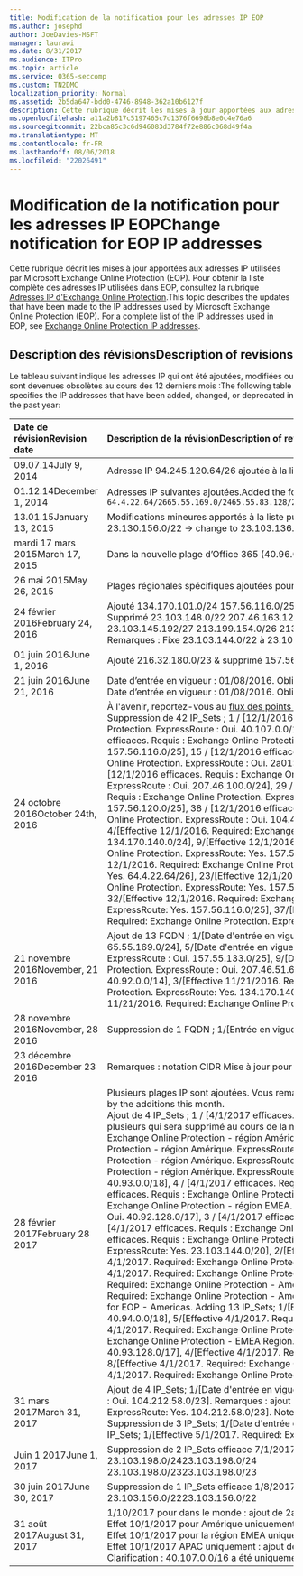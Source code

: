 ```yaml
---
title: Modification de la notification pour les adresses IP EOP
ms.author: josephd
author: JoeDavies-MSFT
manager: laurawi
ms.date: 8/31/2017
ms.audience: ITPro
ms.topic: article
ms.service: O365-seccomp
ms.custom: TN2DMC
localization_priority: Normal
ms.assetid: 2b5da647-bdd0-4746-8948-362a10b6127f
description: Cette rubrique décrit les mises à jour apportées aux adresses IP utilisées par Microsoft Exchange Online Protection (EOP). Pour obtenir la liste complète des adresses IP utilisées dans EOP, consultez la rubrique Adresses IP d'Exchange Online Protection.
ms.openlocfilehash: a11a2b817c5197465c7d1376f6698b8e0c4e76a6
ms.sourcegitcommit: 22bca85c3c6d946083d3784f72e886c068d49f4a
ms.translationtype: MT
ms.contentlocale: fr-FR
ms.lasthandoff: 08/06/2018
ms.locfileid: "22026491"
---
```

# <a name="change-notification-for-eop-ip-addresses"></a><span data-ttu-id="be2cf-104">Modification de la notification pour les adresses IP EOP</span><span class="sxs-lookup"><span data-stu-id="be2cf-104">Change notification for EOP IP addresses</span></span>

<span data-ttu-id="be2cf-p102">Cette rubrique décrit les mises à jour apportées aux adresses IP utilisées par Microsoft Exchange Online Protection (EOP). Pour obtenir la liste complète des adresses IP utilisées dans EOP, consultez la rubrique [Adresses IP d'Exchange Online Protection](exchange-online-protection-ip-addresses.md).</span><span class="sxs-lookup"><span data-stu-id="be2cf-p102">This topic describes the updates that have been made to the IP addresses used by Microsoft Exchange Online Protection (EOP). For a complete list of the IP addresses used in EOP, see [Exchange Online Protection IP addresses](exchange-online-protection-ip-addresses.md).</span></span>
  
## <a name="description-of-revisions"></a><span data-ttu-id="be2cf-107">Description des révisions</span><span class="sxs-lookup"><span data-stu-id="be2cf-107">Description of revisions</span></span>

<span data-ttu-id="be2cf-108">Le tableau suivant indique les adresses IP qui ont été ajoutées, modifiées ou sont devenues obsolètes au cours des 12 derniers mois :</span><span class="sxs-lookup"><span data-stu-id="be2cf-108">The following table specifies the IP addresses that have been added, changed, or deprecated in the past year:</span></span>
  
|<span data-ttu-id="be2cf-109">**Date de révision**</span><span class="sxs-lookup"><span data-stu-id="be2cf-109">**Revision date**</span></span>|<span data-ttu-id="be2cf-110">**Description de la révision**</span><span class="sxs-lookup"><span data-stu-id="be2cf-110">**Description of revision**</span></span>|
|:-----|:-----|
|<span data-ttu-id="be2cf-111">09.07.14</span><span class="sxs-lookup"><span data-stu-id="be2cf-111">July 9, 2014</span></span>  <br/> | <span data-ttu-id="be2cf-112">Adresse IP 94.245.120.64/26 ajoutée à la liste des adresses IP.</span><span class="sxs-lookup"><span data-stu-id="be2cf-112">Added 94.245.120.64/26 to the list of IP addresses.</span></span>  <br/> |
|<span data-ttu-id="be2cf-113">01.12.14</span><span class="sxs-lookup"><span data-stu-id="be2cf-113">December 1, 2014</span></span>  <br/> |<span data-ttu-id="be2cf-114">Adresses IP suivantes ajoutées.</span><span class="sxs-lookup"><span data-stu-id="be2cf-114">Added the following IP addresses.</span></span>  <br/> ```64.4.22.64/2665.55.169.0/2465.55.83.128/27134.170.132.0/24134.170.140.0/24134.170.171.0/24157.55.133.160/27157.55.158.0/23157.55.234.0/24157.55.206.0/23157.56.73.0/24157.56.87.192/26157.56.108.0/24157.56.110.0/24157.56.111.0/24157.56.112.0/24157.56.206.0/24157.56.208.0/22207.46.100.0/24207.46.101.128/26``````23.103.132.0/2323.103.134.0/2323.130.156.0/2223.103.144.0/19104.47.0.0/1723.103.198.0/2323.103.200.0/2123.103.191.0/242a01:111:f400:fc00::/54```|
|<span data-ttu-id="be2cf-115">13.01.15</span><span class="sxs-lookup"><span data-stu-id="be2cf-115">January 13, 2015</span></span>  <br/> | <span data-ttu-id="be2cf-116">Modifications mineures apportés à la liste publiée en décembre (23.103.132.0/23 -\> devenue 23.103.132.0/22, 23.103.134.0/23 -\> supprimée (incluse dans d'autres plages), 23.103.144.0/19 -\> devenue 23.103.144.0/22, 23.130.156.0/22 -\> devenue 23.103.136.0/21).</span><span class="sxs-lookup"><span data-stu-id="be2cf-116">Minor adjustments to the list published in December (23.103.132.0/23 -\> change to 23.103.132.0/22, 23.103.134.0/23 -\> remove (included in other ranges), 23.103.144.0/19 -\> change to 23.103.144.0/22, 23.130.156.0/22 -\> change to 23.103.136.0/21).</span></span>  <br/> |
|<span data-ttu-id="be2cf-117">mardi 17 mars 2015</span><span class="sxs-lookup"><span data-stu-id="be2cf-117">March 17, 2015</span></span>  <br/> |<span data-ttu-id="be2cf-p103">Dans la nouvelle plage d’Office 365 (40.96.0.0/12), une plage a été allouée à Exchange Online Protection. Exchange Online Protection attendra au moins 30 jours avant de déployer des capacités sur les points de terminaison suivants. 40.107.0.0/16</span><span class="sxs-lookup"><span data-stu-id="be2cf-p103">Of the new Office 365 range (40.96.0.0/12), Exchange Online Protection has been allocated one range. Exchange Online Protection will wait 30+ days before deploying capacity to the following end points. 40.107.0.0/16</span></span>  <br/> |
|<span data-ttu-id="be2cf-121">26 mai 2015</span><span class="sxs-lookup"><span data-stu-id="be2cf-121">May 26, 2015</span></span>  <br/> |<span data-ttu-id="be2cf-122">Plages régionales spécifiques ajoutées pour plus de clarté.</span><span class="sxs-lookup"><span data-stu-id="be2cf-122">Added regional specific ranges for clarity.</span></span>  <br/> |
|<span data-ttu-id="be2cf-123">24 février 2016</span><span class="sxs-lookup"><span data-stu-id="be2cf-123">February 24, 2016</span></span>  <br/> |<span data-ttu-id="be2cf-p104">Ajouté 134.170.101.0/24 157.56.116.0/25 207.46.108.0/25 157.56.110.0/23 157.56.120.0/25 157.55.234.0/24. Remarques : ajoutées à la liste complète des adresses IP EOP.</span><span class="sxs-lookup"><span data-stu-id="be2cf-p104">Added 134.170.101.0/24 157.56.116.0/25 207.46.108.0/25 157.56.110.0/23 157.56.120.0/25 157.55.234.0/24. Notes: To the complete EOP IP List.</span></span>  <br/> <span data-ttu-id="be2cf-126">Supprimé 23.103.148.0/22 207.46.163.128/26 207.46.163.192/27 207.46.163.224/27 23.103.145.128/27 23.103.145.192/27 213.199.154.0/26 213.199.154.64/26 213.199.154.128/27 207.46.51.64/27 207.46.51.96/27 134.170.132.0/24 Remarques : supprimées de listes régionales, car ces adresses sont des doublons ou ne sont plus utilisées.</span><span class="sxs-lookup"><span data-stu-id="be2cf-126">Removed 23.103.148.0/22 207.46.163.128/26 207.46.163.192/27 207.46.163.224/27 23.103.145.128/27 23.103.145.192/27 213.199.154.0/26 213.199.154.64/26 213.199.154.128/27 207.46.51.64/27 207.46.51.96/27 134.170.132.0/24 Notes: From regional listings, these were duplicates or are no longer in use.</span></span>  <br/> <span data-ttu-id="be2cf-127">Remarques : Fixe 23.103.144.0/22 à 23.103.144.0/20 &amp; fixe 157.55.133.160/27 à 157.55.133.0/25.</span><span class="sxs-lookup"><span data-stu-id="be2cf-127">Notes: Fixed 23.103.144.0/22 to 23.103.144.0/20 &amp; Fixed 157.55.133.160/27 to 157.55.133.0/25.</span></span>  <br/> |
|<span data-ttu-id="be2cf-128">01 juin 2016</span><span class="sxs-lookup"><span data-stu-id="be2cf-128">June 1, 2016</span></span>  <br/> |<span data-ttu-id="be2cf-129">Ajouté 216.32.180.0/23 &amp; supprimé 157.56.111.0/24</span><span class="sxs-lookup"><span data-stu-id="be2cf-129">Added 216.32.180.0/23 &amp; removed 157.56.111.0/24</span></span>  <br/> |
|<span data-ttu-id="be2cf-130">21 juin 2016</span><span class="sxs-lookup"><span data-stu-id="be2cf-130">June 21, 2016</span></span>  <br/> |<span data-ttu-id="be2cf-p105">Date d’entrée en vigueur : 01/08/2016. Obligatoire : Skype Entreprise Online. ExpressRoute : Oui.  216.32.180.0/24</span><span class="sxs-lookup"><span data-stu-id="be2cf-p105">Effective 8/1/2016. Required: Skype for Business Online. ExpressRoute: Yes. 216.32.180.0/24</span></span>  <br/> <span data-ttu-id="be2cf-p106">Date d’entrée en vigueur : 01/08/2016. Obligatoire : Exchange Online Protection. ExpressRoute : Oui.  216.32.181.0/24</span><span class="sxs-lookup"><span data-stu-id="be2cf-p106">Effective 8/1/2016. Required: Exchange Online Protection. ExpressRoute: Yes. 216.32.181.0/24</span></span>  <br/> |
|<span data-ttu-id="be2cf-139">24 octobre 2016</span><span class="sxs-lookup"><span data-stu-id="be2cf-139">October 24th, 2016</span></span>  <br/> |<span data-ttu-id="be2cf-140">À l'avenir, reportez-vous au [flux des points de terminaison Office 365](https://go.microsoft.com/fwlink/p/?linkid=236301) pour le suivi des modifications.</span><span class="sxs-lookup"><span data-stu-id="be2cf-140">Going forward, please refer to the [Office 365 endpoints feed](https://go.microsoft.com/fwlink/p/?linkid=236301) to track changes.</span></span>  <br/> <span data-ttu-id="be2cf-p107">Suppression de 42 IP_Sets ; 1 / [12/1/2016 efficaces. Requis : Exchange Online Protection. ExpressRoute : Oui. 23.103.144.0/20], 2 / [12/1/2016 efficaces. Requis : Exchange Online Protection. ExpressRoute : Oui. 23.103.198.0/23], 3 / [12/1/2016 efficaces. Requis : Exchange Online Protection. ExpressRoute : Oui. 23.103.200.0/21], 4 / [12/1/2016 efficaces. Requis : Exchange Online Protection. ExpressRoute : Oui. 40.92.0.0/14], 5 / [12/1/2016 efficaces. Requis : Exchange Online Protection. ExpressRoute : Oui. 40.107.0.0/16], 6 / [12/1/2016 efficaces. Requis : Exchange Online Protection. ExpressRoute : Oui. 65.55.169.0/24], 7 / [12/1/2016 efficaces. Requis : Exchange Online Protection. ExpressRoute : Oui. 134.170.101.0/24], 8 / [12/1/2016 efficaces. Requis : Exchange Online Protection. ExpressRoute : Oui. 134.170.140.0/24], 9 / [12/1/2016 efficaces. Requis : Exchange Online Protection. ExpressRoute : Oui. 134.170.171.0/24], 10 / [12/1/2016 efficaces. Requis : Exchange Online Protection. ExpressRoute : Oui. 157.55.133.0/25], 11 / [12/1/2016 efficaces. Requis : Exchange Online Protection. ExpressRoute : Oui. 157.56.87.192/26], 12 / [12/1/2016 efficaces. Requis : Exchange Online Protection. ExpressRoute : Oui. 157.56.110.0/23], 13 / [12/1/2016 efficaces. Requis : Exchange Online Protection. ExpressRoute : Oui. 157.56.112.0/24], 14 / [12/1/2016 efficaces. Requis : Exchange Online Protection. ExpressRoute : Oui. 157.56.116.0/25], 15 / [12/1/2016 efficaces. Requis : Exchange Online Protection. ExpressRoute : Oui. 157.56.120.0/25], 16 / [12/1/2016 efficaces. Requis : Exchange Online Protection. ExpressRoute : Oui. 207.46.51.64/26], 17 / [12/1/2016 efficaces. Requis : Exchange Online Protection. ExpressRoute : Oui. 207.46.100.0/24], 18 / [12/1/2016 efficaces. Requis : Exchange Online Protection. ExpressRoute : Oui. 207.46.108.0/25], 19 / [12/1/2016 efficaces. Requis : Exchange Online Protection. ExpressRoute : Oui. 2a01:111:f400:fc00 :: / 54], 20 / [12/1/2016 efficaces. Requis : Exchange Online Protection. ExpressRoute : Oui. 23.103.148.0/22], 21 / [12/1/2016 efficaces. Requis : Exchange Online Protection. ExpressRoute : Oui. 23.103.191.0/24], 22 / [12/1/2016 efficaces. Requis : Exchange Online Protection. ExpressRoute : Oui. 64.4.22.64/26], 23 / [12/1/2016 efficaces. Requis : Exchange Online Protection. ExpressRoute : Oui. 65.55.169.0/24], 24 / [12/1/2016 efficaces. Requis : Exchange Online Protection. ExpressRoute : Oui. 157.55.133.0/25], 25 / [12/1/2016 efficaces. Requis : Exchange Online Protection. ExpressRoute : Oui. 157.55.158.0/23], 26 / [12/1/2016 efficaces. Requis : Exchange Online Protection. ExpressRoute : Oui. 157.56.87.192/26], 27 / [12/1/2016 efficaces. Requis : Exchange Online Protection. ExpressRoute : Oui. 157.56.110.0/23], 28 / [12/1/2016 efficaces. Requis : Exchange Online Protection. ExpressRoute : Oui. 207.46.100.0/24], 29 / [12/1/2016 efficaces. Requis : Exchange Online Protection. ExpressRoute : Oui. 207.46.101.128/26], 30 / [12/1/2016 efficaces. Requis : Exchange Online Protection. ExpressRoute : Oui. 207.46.108.0/25], 31 / [12/1/2016 efficaces. Requis : Exchange Online Protection. ExpressRoute : Oui. 216.32.181.0/24], 32 / [12/1/2016 efficaces. Requis : Exchange Online Protection. ExpressRoute : Oui. 23.103.144.0/22], 33 / [12/1/2016 efficaces. Requis : Exchange Online Protection. ExpressRoute : Oui. 94.245.120.64/26], 34 / [12/1/2016 efficaces. Requis : Exchange Online Protection. ExpressRoute : Oui. 104.47.0.0/19], 35 / [12/1/2016 efficaces. Requis : Exchange Online Protection. ExpressRoute : Oui. 157.56.112.0/24], 36 / [12/1/2016 efficaces. Requis : Exchange Online Protection. ExpressRoute : Oui. 157.56.116.0/25], 37 / [12/1/2016 efficaces. Requis : Exchange Online Protection. ExpressRoute : Oui. 157.56.120.0/25], 38 / [12/1/2016 efficaces. Requis : Exchange Online Protection. ExpressRoute : Oui. 157.55.234.0/24], 39 / [12/1/2016 efficaces. Requis : Exchange Online Protection. ExpressRoute : Oui. 23.103.152.0/22], 40 / [12/1/2016 efficaces. Requis : Exchange Online Protection. ExpressRoute : Oui. 23.103.155.0/27], 41 / [12/1/2016 efficaces. Requis : Exchange Online Protection. ExpressRoute : Oui. 23.103.155.64/27], 42 / [12/1/2016 efficaces. Requis : Exchange Online Protection. ExpressRoute : Oui. 104.47.64.0/19]. Adresses IP suppression des notes : Désactivé dans le cadre de notre effort de consolidation.</span><span class="sxs-lookup"><span data-stu-id="be2cf-p107">Removing 42 IP_Sets; 1/[Effective 12/1/2016. Required: Exchange Online Protection. ExpressRoute: Yes. 23.103.144.0/20], 2/[Effective 12/1/2016. Required: Exchange Online Protection. ExpressRoute: Yes. 23.103.198.0/23], 3/[Effective 12/1/2016. Required: Exchange Online Protection. ExpressRoute: Yes. 23.103.200.0/21], 4/[Effective 12/1/2016. Required: Exchange Online Protection. ExpressRoute: Yes. 40.92.0.0/14], 5/[Effective 12/1/2016. Required: Exchange Online Protection. ExpressRoute: Yes. 40.107.0.0/16], 6/[Effective 12/1/2016. Required: Exchange Online Protection. ExpressRoute: Yes. 65.55.169.0/24], 7/[Effective 12/1/2016. Required: Exchange Online Protection. ExpressRoute: Yes. 134.170.101.0/24], 8/[Effective 12/1/2016. Required: Exchange Online Protection. ExpressRoute: Yes. 134.170.140.0/24], 9/[Effective 12/1/2016. Required: Exchange Online Protection. ExpressRoute: Yes. 134.170.171.0/24], 10/[Effective 12/1/2016. Required: Exchange Online Protection. ExpressRoute: Yes. 157.55.133.0/25], 11/[Effective 12/1/2016. Required: Exchange Online Protection. ExpressRoute: Yes. 157.56.87.192/26], 12/[Effective 12/1/2016. Required: Exchange Online Protection. ExpressRoute: Yes. 157.56.110.0/23], 13/[Effective 12/1/2016. Required: Exchange Online Protection. ExpressRoute: Yes. 157.56.112.0/24], 14/[Effective 12/1/2016. Required: Exchange Online Protection. ExpressRoute: Yes. 157.56.116.0/25], 15/[Effective 12/1/2016. Required: Exchange Online Protection. ExpressRoute: Yes. 157.56.120.0/25], 16/[Effective 12/1/2016. Required: Exchange Online Protection. ExpressRoute: Yes. 207.46.51.64/26], 17/[Effective 12/1/2016. Required: Exchange Online Protection. ExpressRoute: Yes. 207.46.100.0/24], 18/[Effective 12/1/2016. Required: Exchange Online Protection. ExpressRoute: Yes. 207.46.108.0/25], 19/[Effective 12/1/2016. Required: Exchange Online Protection. ExpressRoute: Yes. 2a01:111:f400:fc00::/54], 20/[Effective 12/1/2016. Required: Exchange Online Protection. ExpressRoute: Yes. 23.103.148.0/22], 21/[Effective 12/1/2016. Required: Exchange Online Protection. ExpressRoute: Yes. 23.103.191.0/24], 22/[Effective 12/1/2016. Required: Exchange Online Protection. ExpressRoute: Yes. 64.4.22.64/26], 23/[Effective 12/1/2016. Required: Exchange Online Protection. ExpressRoute: Yes. 65.55.169.0/24], 24/[Effective 12/1/2016. Required: Exchange Online Protection. ExpressRoute: Yes. 157.55.133.0/25], 25/[Effective 12/1/2016. Required: Exchange Online Protection. ExpressRoute: Yes. 157.55.158.0/23], 26/[Effective 12/1/2016. Required: Exchange Online Protection. ExpressRoute: Yes. 157.56.87.192/26], 27/[Effective 12/1/2016. Required: Exchange Online Protection. ExpressRoute: Yes. 157.56.110.0/23], 28/[Effective 12/1/2016. Required: Exchange Online Protection. ExpressRoute: Yes. 207.46.100.0/24], 29/[Effective 12/1/2016. Required: Exchange Online Protection. ExpressRoute: Yes. 207.46.101.128/26], 30/[Effective 12/1/2016. Required: Exchange Online Protection. ExpressRoute: Yes. 207.46.108.0/25], 31/[Effective 12/1/2016. Required: Exchange Online Protection. ExpressRoute: Yes. 216.32.181.0/24], 32/[Effective 12/1/2016. Required: Exchange Online Protection. ExpressRoute: Yes. 23.103.144.0/22], 33/[Effective 12/1/2016. Required: Exchange Online Protection. ExpressRoute: Yes. 94.245.120.64/26], 34/[Effective 12/1/2016. Required: Exchange Online Protection. ExpressRoute: Yes. 104.47.0.0/19], 35/[Effective 12/1/2016. Required: Exchange Online Protection. ExpressRoute: Yes. 157.56.112.0/24], 36/[Effective 12/1/2016. Required: Exchange Online Protection. ExpressRoute: Yes. 157.56.116.0/25], 37/[Effective 12/1/2016. Required: Exchange Online Protection. ExpressRoute: Yes. 157.56.120.0/25], 38/[Effective 12/1/2016. Required: Exchange Online Protection. ExpressRoute: Yes. 157.55.234.0/24], 39/[Effective 12/1/2016. Required: Exchange Online Protection. ExpressRoute: Yes. 23.103.152.0/22], 40/[Effective 12/1/2016. Required: Exchange Online Protection. ExpressRoute: Yes. 23.103.155.0/27], 41/[Effective 12/1/2016. Required: Exchange Online Protection. ExpressRoute: Yes. 23.103.155.64/27], 42/[Effective 12/1/2016. Required: Exchange Online Protection. ExpressRoute: Yes. 104.47.64.0/19]. Notes: Removing IP addresses decommissioned as part of our consolidation effort.  </span></span><br/> |
|<span data-ttu-id="be2cf-269">21 novembre 2016</span><span class="sxs-lookup"><span data-stu-id="be2cf-269">November, 21 2016</span></span>  <br/> |<span data-ttu-id="be2cf-p108">Ajout de 13 FQDN ; 1/[Date d'entrée en vigueur : 21/11/2016. Obligatoire : Exchange Online Protection. ExpressRoute : Oui. 40.82.0.0/14], 2/[Date d'entrée en vigueur : 21/11/2016. Obligatoire : Exchange Online Protection. ExpressRoute : Oui. 40.92.0.0/14], 3/[Date d'entrée en vigueur : 21/11/2016. Obligatoire : Exchange Online Protection. ExpressRoute : Oui. 40.107.0.0/16], 4/[Date d'entrée en vigueur : 21/11/2016. Obligatoire : Exchange Online Protection. ExpressRoute : Oui. 65.55.169.0/24], 5/[Date d'entrée en vigueur : 21/11/2016. Obligatoire : Exchange Online Protection. ExpressRoute : Oui. 94.245.120.64/26], 6/[Date d'entrée en vigueur : 21/11/2016. Obligatoire : Exchange Online Protection. ExpressRoute : Oui. 134.170.132.0/24], 7/[Date d'entrée en vigueur : 21/11/2016. Obligatoire : Exchange Online Protection. ExpressRoute : Oui. 134.170.140.0/24], 8/[Date d'entrée en vigueur : 21/11/2016. Obligatoire : Exchange Online Protection. ExpressRoute : Oui. 157.55.133.0/25], 9/[Date d'entrée en vigueur : 21/11/2016. Obligatoire : Exchange Online Protection. ExpressRoute : Oui. 157.55.234.0/24], 10/[Date d'entrée en vigueur : 21/11/2016. Obligatoire : Exchange Online Protection. ExpressRoute : Oui. 157.56.110.0/23], 11/[Date d'entrée en vigueur : 21/11/2016. Obligatoire : Exchange Online Protection. ExpressRoute : Oui. 157.56.112.0/24], 12/[Date d'entrée en vigueur : 21/11/2016. Obligatoire : Exchange Online Protection. ExpressRoute : Oui. 207.46.51.64/26], 13/[Date d'entrée en vigueur : 21/11/2016. Obligatoire : Exchange Online Protection. ExpressRoute : Oui. 207.46.100.0/24]. Remarques : Rajout de plusieurs plages d'adresses IP qui avaient été supprimées prématurément.</span><span class="sxs-lookup"><span data-stu-id="be2cf-p108">Adding 13 FQDNs; 1/[Effective 11/21/2016. Required: Exchange Online Protection. ExpressRoute: Yes. 40.82.0.0/14], 2/[Effective 11/21/2016. Required: Exchange Online Protection. ExpressRoute: Yes. 40.92.0.0/14], 3/[Effective 11/21/2016. Required: Exchange Online Protection. ExpressRoute: Yes. 40.107.0.0/16], 4/[Effective 11/21/2016. Required: Exchange Online Protection. ExpressRoute: Yes. 65.55.169.0/24], 5/[Effective 11/21/2016. Required: Exchange Online Protection. ExpressRoute: Yes. 94.245.120.64/26], 6/[Effective 11/21/2016. Required: Exchange Online Protection. ExpressRoute: Yes. 134.170.132.0/24], 7/[Effective 11/21/2016. Required: Exchange Online Protection. ExpressRoute: Yes. 134.170.140.0/24], 8/[Effective 11/21/2016. Required: Exchange Online Protection. ExpressRoute: Yes. 157.55.133.0/25], 9/[Effective 11/21/2016. Required: Exchange Online Protection. ExpressRoute: Yes. 157.55.234.0/24], 10/[Effective 11/21/2016. Required: Exchange Online Protection. ExpressRoute: Yes. 157.56.110.0/23], 11/[Effective 11/21/2016. Required: Exchange Online Protection. ExpressRoute: Yes. 157.56.112.0/24], 12/[Effective 11/21/2016. Required: Exchange Online Protection. ExpressRoute: Yes. 207.46.51.64/26], 13/[Effective 11/21/2016. Required: Exchange Online Protection. ExpressRoute: Yes. 207.46.100.0/24]. Notes: Adding back several IP ranges that were removed prematurely.</span></span>  <br/> |
|<span data-ttu-id="be2cf-311">28 novembre 2016</span><span class="sxs-lookup"><span data-stu-id="be2cf-311">November, 28 2016</span></span>  <br/> |<span data-ttu-id="be2cf-p109">Suppression de 1 FQDN ; 1/[Entrée en vigueur le 28/11/2016. Obligatoire : Exchange Online Protection. ExpressRoute : Oui.  40.82.0.0/14]. Remarques : Suppression de la plage ajoutée à tort.</span><span class="sxs-lookup"><span data-stu-id="be2cf-p109">Removing 1 FQDNs; 1/[Effective 11/28/2016. Required: Exchange Online Protection. ExpressRoute: Yes. 40.82.0.0/14]. Notes: Removing range erroneously added.</span></span>  <br/> |
|<span data-ttu-id="be2cf-317">23 décembre 2016</span><span class="sxs-lookup"><span data-stu-id="be2cf-317">December 23 2016</span></span>  <br/> |<span data-ttu-id="be2cf-318">Remarques : notation CIDR Mise à jour pour la région APAC et Amériques, de 52.100.2.0/15 à 52.100.0.0/15 et de 52.100.1.0/16 à 52.100.0.0/16.</span><span class="sxs-lookup"><span data-stu-id="be2cf-318">Notes: Updated CIDR notation for APAC and Americas, from 52.100.2.0/15 to 52.100.0.0/15 and from 52.100.1.0/16 to 52.100.0.0/16.</span></span>  <br/> |
|<span data-ttu-id="be2cf-319">28 février 2017</span><span class="sxs-lookup"><span data-stu-id="be2cf-319">February 28 2017</span></span>  <br/> |<span data-ttu-id="be2cf-320">Plusieurs plages IP sont ajoutées. Vous remarquerez que certaines plages se chevauchent : il s'agit de vérifier que les nouvelles plages ont été publiées sur ExpressRoute avant de supprimer la plage plus large ou plus petite qui a été remplacée par les ajouts de ce mois.</span><span class="sxs-lookup"><span data-stu-id="be2cf-320">Several IP ranges are being added, you'll notice some overlap in the ranges - this is to ensure the new ranges have been advertised over ExpressRoute before we remove the broader or narrower range that was replaced by the additions this month.</span></span>  <br/> <span data-ttu-id="be2cf-p110">Ajout de 4 IP_Sets ; 1 / [4/1/2017 efficaces. Requis : Exchange Online Protection. ExpressRoute : Oui. 23.103.144.0/20], 2 / [4/1/2017 efficaces. Requis : Exchange Online Protection. ExpressRoute : Oui. 40.107.0.0/17], 3 / [4/1/2017 efficaces. Requis : Exchange Online Protection. ExpressRoute : Oui. 40.107.128.0/18], 4 / [4/1/2017 efficaces. Requis : Exchange Online Protection. ExpressRoute : Oui. 52.100.0.0/14]. Notes : Mise à jour IP plages pour EOP - ces plages remplacez plusieurs qui sera supprimé au cours de la mise à jour de mars. Ajout de 16 IP_Sets ; 1 / [4/1/2017 efficaces. Requis : Exchange Online Protection - région Amérique. ExpressRoute : Oui. 23.103.148.0/22], 2 / [4/1/2017 efficaces. Requis : Exchange Online Protection - région Amérique. ExpressRoute : Oui. 23.103.200.0/22], 3 / [4/1/2017 efficaces. Requis : Exchange Online Protection - région Amérique. ExpressRoute : Oui. 23.103.212.0/22], 4 / [4/1/2017 efficaces. Requis : Exchange Online Protection - région Amérique. ExpressRoute : Oui. 40.92.64.0/18], 5 / [4/1/2017 efficaces. Requis : Exchange Online Protection - région Amérique. ExpressRoute : Oui. 40.93.64.0/18], 6 / [4/1/2017 efficaces. Requis : Exchange Online Protection - région Amérique. ExpressRoute : Oui. 40.94.64.0/18], 7 / [4/1/2017 efficaces. Requis : Exchange Online Protection - région Amérique. ExpressRoute : Oui. 40.95.64.0/18], 8 / [4/1/2017 efficaces. Requis : Exchange Online Protection - région Amérique. ExpressRoute : Oui. 40.107.64.0/18], 9 / [4/1/2017 efficaces. Requis : Exchange Online Protection - région Amérique. ExpressRoute : Oui. 52.100.64.0/18], 10 / [4/1/2017 efficaces. Requis : Exchange Online Protection - région Amérique. ExpressRoute : Oui. 52.101.64.0/18], 11 / [4/1/2017 efficaces. Requis : Exchange Online Protection - région Amérique. ExpressRoute : Oui. 52.102.64.0/18], 12 / [4/1/2017 efficaces. Requis : Exchange Online Protection - région Amérique. ExpressRoute : Oui. 52.103.64.0/18], 13 / [4/1/2017 efficaces. Requis : Exchange Online Protection - région Amérique. ExpressRoute : Oui. 65.55.169.0/24], 14 / [4/1/2017 efficaces. Requis : Exchange Online Protection - région Amérique. ExpressRoute : Oui. 104.47.32.0/19], 15 / [4/1/2017 efficaces. Requis : Exchange Online Protection - région Amérique. ExpressRoute : Oui. 157.56.110.0/23], 16 / [4/1/2017 efficaces. Requis : Exchange Online Protection - région Amérique. ExpressRoute : Oui. 207.46.100.0/24]. Remarques : Les plages IP régionaux pour EOP - Amérique. Ajout de 13 IP_Sets ; 1 / [4/1/2017 efficaces. Requis : Exchange Online Protection - région EMEA. ExpressRoute : Oui. 23.103.144.0/22], 2 / [4/1/2017 efficaces. Requis : Exchange Online Protection - région EMEA. ExpressRoute : Oui. 40.92.0.0/18], 3 / [4/1/2017 efficaces. Requis : Exchange Online Protection - région EMEA. ExpressRoute : Oui. 40.93.0.0/18], 4 / [4/1/2017 efficaces. Requis : Exchange Online Protection - région EMEA. ExpressRoute : Oui. 40.94.0.0/18], 5 / [4/1/2017 efficaces. Requis : Exchange Online Protection - région EMEA. ExpressRoute : Oui. 40.95.0.0/18], 6 / [4/1/2017 efficaces. Requis : Exchange Online Protection - région EMEA. ExpressRoute : Oui. 40.107.0.0/18], 7 / [4/1/2017 efficaces. Requis : Exchange Online Protection - région EMEA. ExpressRoute : Oui. 52.100.0.0/18], 8 / [4/1/2017 efficaces. Requis : Exchange Online Protection - région EMEA. ExpressRoute : Oui. 52.101.0.0/18], 9 / [4/1/2017 efficaces. Requis : Exchange Online Protection - région EMEA. ExpressRoute : Oui. 52.102.0.0/18], 10 / [4/1/2017 efficaces. Requis : Exchange Online Protection - région EMEA. ExpressRoute : Oui. 52.103.0.0/18], 11 / [4/1/2017 efficaces. Requis : Exchange Online Protection - région EMEA. ExpressRoute : Oui. 104.47.0.0/19], 12 / [4/1/2017 efficaces. Requis : Exchange Online Protection - région EMEA. ExpressRoute : Oui. 157.55.234.0/24], 13 / [4/1/2017 efficaces. Requis : Exchange Online Protection - région EMEA. ExpressRoute : Oui. 157.56.112.0/24]. Remarques : Les plages IP régionaux pour EOP - EMEA. Ajout de 13 IP_Sets ; 1 / [4/1/2017 efficaces. Requis : Exchange Online Protection - région APAC. ExpressRoute : Oui. 23.103.152.0/22], 2 / [4/1/2017 efficaces. Requis : Exchange Online Protection - région APAC. ExpressRoute : Oui. 40.92.128.0/17], 3 / [4/1/2017 efficaces. Requis : Exchange Online Protection - région APAC. ExpressRoute : Oui. 40.93.128.0/17], 4 / [4/1/2017 efficaces. Requis : Exchange Online Protection - région APAC. ExpressRoute : Oui. 40.94.128.0/17], 5 / [4/1/2017 efficaces. Requis : Exchange Online Protection - région APAC. ExpressRoute : Oui. 40.95.128.0/17], 6 / [4/1/2017 efficaces. Requis : Exchange Online Protection - région APAC. ExpressRoute : Oui. 40.107.128.0/18], 7 / [4/1/2017 efficaces. Requis : Exchange Online Protection - région APAC. ExpressRoute : Oui. 52.100.128.0/17], 8 / [4/1/2017 efficaces. Requis : Exchange Online Protection - région APAC. ExpressRoute : Oui. 52.101.128.0/17], 9 / [4/1/2017 efficaces. Requis : Exchange Online Protection - région APAC. ExpressRoute : Oui. 52.102.128.0/17], 10 / [4/1/2017 efficaces. Requis : Exchange Online Protection - région APAC. ExpressRoute : Oui. 52.103.128.0/17], 11 / [4/1/2017 efficaces. Requis : Exchange Online Protection - région APAC. ExpressRoute : Oui. 134.170.132.0/24], 12 / [4/1/2017 efficaces. Requis : Exchange Online Protection - région APAC. ExpressRoute : Oui. 134.170.140.0/24], 13 / [4/1/2017 efficaces. Requis : Exchange Online Protection - région APAC. ExpressRoute : Oui. 207.46.51.64/26]. Remarques : Les plages IP régionaux pour EOP - APAC.</span><span class="sxs-lookup"><span data-stu-id="be2cf-p110">Adding 4 IP_Sets; 1/[Effective 4/1/2017. Required: Exchange Online Protection. ExpressRoute: Yes. 23.103.144.0/20], 2/[Effective 4/1/2017. Required: Exchange Online Protection. ExpressRoute: Yes. 40.107.0.0/17], 3/[Effective 4/1/2017. Required: Exchange Online Protection. ExpressRoute: Yes. 40.107.128.0/18], 4/[Effective 4/1/2017. Required: Exchange Online Protection. ExpressRoute: Yes. 52.100.0.0/14]. Notes: Updating IP ranges for EOP - these ranges are replacing several that will be removed during the March update. Adding 16 IP_Sets; 1/[Effective 4/1/2017. Required: Exchange Online Protection - Americas Region. ExpressRoute: Yes. 23.103.148.0/22], 2/[Effective 4/1/2017. Required: Exchange Online Protection - Americas Region. ExpressRoute: Yes. 23.103.200.0/22], 3/[Effective 4/1/2017. Required: Exchange Online Protection - Americas Region. ExpressRoute: Yes. 23.103.212.0/22], 4/[Effective 4/1/2017. Required: Exchange Online Protection - Americas Region. ExpressRoute: Yes. 40.92.64.0/18], 5/[Effective 4/1/2017. Required: Exchange Online Protection - Americas Region. ExpressRoute: Yes. 40.93.64.0/18], 6/[Effective 4/1/2017. Required: Exchange Online Protection - Americas Region. ExpressRoute: Yes. 40.94.64.0/18], 7/[Effective 4/1/2017. Required: Exchange Online Protection - Americas Region. ExpressRoute: Yes. 40.95.64.0/18], 8/[Effective 4/1/2017. Required: Exchange Online Protection - Americas Region. ExpressRoute: Yes. 40.107.64.0/18], 9/[Effective 4/1/2017. Required: Exchange Online Protection - Americas Region. ExpressRoute: Yes. 52.100.64.0/18], 10/[Effective 4/1/2017. Required: Exchange Online Protection - Americas Region. ExpressRoute: Yes. 52.101.64.0/18], 11/[Effective 4/1/2017. Required: Exchange Online Protection - Americas Region. ExpressRoute: Yes. 52.102.64.0/18], 12/[Effective 4/1/2017. Required: Exchange Online Protection - Americas Region. ExpressRoute: Yes. 52.103.64.0/18], 13/[Effective 4/1/2017. Required: Exchange Online Protection - Americas Region. ExpressRoute: Yes. 65.55.169.0/24], 14/[Effective 4/1/2017. Required: Exchange Online Protection - Americas Region. ExpressRoute: Yes. 104.47.32.0/19], 15/[Effective 4/1/2017. Required: Exchange Online Protection - Americas Region. ExpressRoute: Yes. 157.56.110.0/23], 16/[Effective 4/1/2017. Required: Exchange Online Protection - Americas Region. ExpressRoute: Yes. 207.46.100.0/24]. Notes: Regional IP ranges for EOP - Americas. Adding 13 IP_Sets; 1/[Effective 4/1/2017. Required: Exchange Online Protection - EMEA Region. ExpressRoute: Yes. 23.103.144.0/22], 2/[Effective 4/1/2017. Required: Exchange Online Protection - EMEA Region. ExpressRoute: Yes. 40.92.0.0/18], 3/[Effective 4/1/2017. Required: Exchange Online Protection - EMEA Region. ExpressRoute: Yes. 40.93.0.0/18], 4/[Effective 4/1/2017. Required: Exchange Online Protection - EMEA Region. ExpressRoute: Yes. 40.94.0.0/18], 5/[Effective 4/1/2017. Required: Exchange Online Protection - EMEA Region. ExpressRoute: Yes. 40.95.0.0/18], 6/[Effective 4/1/2017. Required: Exchange Online Protection - EMEA Region. ExpressRoute: Yes. 40.107.0.0/18], 7/[Effective 4/1/2017. Required: Exchange Online Protection - EMEA Region. ExpressRoute: Yes. 52.100.0.0/18], 8/[Effective 4/1/2017. Required: Exchange Online Protection - EMEA Region. ExpressRoute: Yes. 52.101.0.0/18], 9/[Effective 4/1/2017. Required: Exchange Online Protection - EMEA Region. ExpressRoute: Yes. 52.102.0.0/18], 10/[Effective 4/1/2017. Required: Exchange Online Protection - EMEA Region. ExpressRoute: Yes. 52.103.0.0/18], 11/[Effective 4/1/2017. Required: Exchange Online Protection - EMEA Region. ExpressRoute: Yes. 104.47.0.0/19], 12/[Effective 4/1/2017. Required: Exchange Online Protection - EMEA Region. ExpressRoute: Yes. 157.55.234.0/24], 13/[Effective 4/1/2017. Required: Exchange Online Protection - EMEA Region. ExpressRoute: Yes. 157.56.112.0/24]. Notes: Regional IP ranges for EOP - EMEA. Adding 13 IP_Sets; 1/[Effective 4/1/2017. Required: Exchange Online Protection - APAC Region. ExpressRoute: Yes. 23.103.152.0/22], 2/[Effective 4/1/2017. Required: Exchange Online Protection - APAC Region. ExpressRoute: Yes. 40.92.128.0/17], 3/[Effective 4/1/2017. Required: Exchange Online Protection - APAC Region. ExpressRoute: Yes. 40.93.128.0/17], 4/[Effective 4/1/2017. Required: Exchange Online Protection - APAC Region. ExpressRoute: Yes. 40.94.128.0/17], 5/[Effective 4/1/2017. Required: Exchange Online Protection - APAC Region. ExpressRoute: Yes. 40.95.128.0/17], 6/[Effective 4/1/2017. Required: Exchange Online Protection - APAC Region. ExpressRoute: Yes. 40.107.128.0/18], 7/[Effective 4/1/2017. Required: Exchange Online Protection - APAC Region. ExpressRoute: Yes. 52.100.128.0/17], 8/[Effective 4/1/2017. Required: Exchange Online Protection - APAC Region. ExpressRoute: Yes. 52.101.128.0/17], 9/[Effective 4/1/2017. Required: Exchange Online Protection - APAC Region. ExpressRoute: Yes. 52.102.128.0/17], 10/[Effective 4/1/2017. Required: Exchange Online Protection - APAC Region. ExpressRoute: Yes. 52.103.128.0/17], 11/[Effective 4/1/2017. Required: Exchange Online Protection - APAC Region. ExpressRoute: Yes. 134.170.132.0/24], 12/[Effective 4/1/2017. Required: Exchange Online Protection - APAC Region. ExpressRoute: Yes. 134.170.140.0/24], 13/[Effective 4/1/2017. Required: Exchange Online Protection - APAC Region. ExpressRoute: Yes. 207.46.51.64/26]. Notes: Regional IP ranges for EOP - APAC.</span></span>  <br/> |
|<span data-ttu-id="be2cf-467">31 mars 2017</span><span class="sxs-lookup"><span data-stu-id="be2cf-467">March 31, 2017</span></span>  <br/> |<span data-ttu-id="be2cf-p111">Ajout de 4 IP_Sets; 1/[Date d'entrée en vigueur : 01/05/2017. Obligatoire : Exchange Online Protection. ExpressRoute : Oui. 23.103.191.0/24], 2/[Date d'entrée en vigueur : 01/05/2017. Obligatoire : Exchange Online Protection. ExpressRoute : Oui. 23.103.198.0/23], 3/[Date d'entrée en vigueur : 01/05/2017. Obligatoire : Exchange Online Protection. ExpressRoute : Oui. 23.103.199.0/24], 4/[Date d'entrée en vigueur : 01/05/2017. Obligatoire : Exchange Online Protection. ExpressRoute : Oui. 104.212.58.0/23]. Remarques : ajout de points de terminaison pour Exchange Online Protection.</span><span class="sxs-lookup"><span data-stu-id="be2cf-p111">Adding 4 IP_Sets; 1/[Effective 5/1/2017. Required: Exchange Online Protection. ExpressRoute: Yes. 23.103.191.0/24], 2/[Effective 5/1/2017. Required: Exchange Online Protection. ExpressRoute: Yes. 23.103.198.0/23], 3/[Effective 5/1/2017. Required: Exchange Online Protection. ExpressRoute: Yes. 23.103.199.0/24], 4/[Effective 5/1/2017. Required: Exchange Online Protection. ExpressRoute: Yes. 104.212.58.0/23]. Notes: Adding endpoints for Exchange Online Protection.</span></span>  <br/> <span data-ttu-id="be2cf-p112">Suppression de 3 IP_Sets; 1/[Date d'entrée en vigueur : 01/05/2017. Obligatoire : Exchange Online Protection. ExpressRoute : Oui. 40.107.0.0/16], 2/[Date d'entrée en vigueur : 01/05/2017. Obligatoire : Exchange Online Protection. ExpressRoute : Oui. 157.55.133.0/25], 3/[Date d'entrée en vigueur : 01/05/2017. Obligatoire : Exchange Online Protection. ExpressRoute : Oui. 104.47.0.0/17]. Remarques : suppression de points de terminaison pour Exchange Online Protection.</span><span class="sxs-lookup"><span data-stu-id="be2cf-p112">Removing 3 IP_Sets; 1/[Effective 5/1/2017. Required: Exchange Online Protection. ExpressRoute: Yes. 40.107.0.0/16], 2/[Effective 5/1/2017. Required: Exchange Online Protection. ExpressRoute: Yes. 157.55.133.0/25], 3/[Effective 5/1/2017. Required: Exchange Online Protection. ExpressRoute: Yes. 104.47.0.0/17]. Notes: Removing endpoints for Exchange Online Protection.</span></span>  <br/> |
|<span data-ttu-id="be2cf-493">Juin 1 2017</span><span class="sxs-lookup"><span data-stu-id="be2cf-493">June 1, 2017</span></span>  <br/> |<span data-ttu-id="be2cf-494">Suppression de 2 IP_Sets efficace 7/1/2017</span><span class="sxs-lookup"><span data-stu-id="be2cf-494">Removing 2 IP_Sets Effective 7/1/2017</span></span>  <br/> <span data-ttu-id="be2cf-495">23.103.198.0/24</span><span class="sxs-lookup"><span data-stu-id="be2cf-495">23.103.198.0/24</span></span>  <br/> <span data-ttu-id="be2cf-496">23.103.198.0/23</span><span class="sxs-lookup"><span data-stu-id="be2cf-496">23.103.198.0/23</span></span>  <br/> |
|<span data-ttu-id="be2cf-497">30 juin 2017</span><span class="sxs-lookup"><span data-stu-id="be2cf-497">June 30, 2017</span></span>  <br/> |<span data-ttu-id="be2cf-498">Suppression de 1 IP_Sets efficace 1/8/2017</span><span class="sxs-lookup"><span data-stu-id="be2cf-498">Removing 1 IP_Sets Effective 8/1/2017</span></span>  <br/> <span data-ttu-id="be2cf-499">23.103.156.0/22</span><span class="sxs-lookup"><span data-stu-id="be2cf-499">23.103.156.0/22</span></span>  <br/> |
|<span data-ttu-id="be2cf-500">31 août 2017</span><span class="sxs-lookup"><span data-stu-id="be2cf-500">August 31, 2017</span></span>  <br/> |<span data-ttu-id="be2cf-501">1/10/2017 pour dans le monde : ajout de 2a01:111:f400:fc00 :: / 54 et suppression 104.212.58.0/23, 23.103.191.0/24.</span><span class="sxs-lookup"><span data-stu-id="be2cf-501">Effective 10/1/2017 for worldwide: Adding 2a01:111:f400:fc00::/54 and removing 104.212.58.0/23, 23.103.191.0/24.</span></span>  <br/> <span data-ttu-id="be2cf-502">Effet 10/1/2017 pour Amérique uniquement : ajout de 23.103.132.0/22, 23.103.136.0/21, 23.103.152.0/21, 2a01:111:f400:7 c 00 :: / 54 et suppression d 2a01:111:f400:7 00 :: / 57, 2a01:111:f400:7e40 :: / 58.</span><span class="sxs-lookup"><span data-stu-id="be2cf-502">Effective 10/1/2017 for Americas only: Adding 23.103.132.0/22, 23.103.136.0/21, 23.103.152.0/21, 2a01:111:f400:7c00::/54 and removing 2a01:111:f400:7d00::/57, 2a01:111:f400:7e40::/58.</span></span>  <br/> <span data-ttu-id="be2cf-503">Effet 10/1/2017 pour la région EMEA uniquement : ajout de 2a01:111:f400:7e00 :: / 56, 2a01:111:f400:fe00 :: / 56 et suppression 2a01:111:f400:7e00 :: / 58.</span><span class="sxs-lookup"><span data-stu-id="be2cf-503">Effective 10/1/2017 for EMEA only: Adding 2a01:111:f400:7e00::/56, 2a01:111:f400:fe00::/56 and removing 2a01:111:f400:7e00::/58.</span></span>  <br/> <span data-ttu-id="be2cf-504">Effet 10/1/2017 APAC uniquement : ajout de 2a01:111:f400:7 c 00 :: / 54 et suppression 2a01:111:f400:7e80 :: / 57.</span><span class="sxs-lookup"><span data-stu-id="be2cf-504">Effective 10/1/2017 for APAC only: Adding 2a01:111:f400:7c00::/54 and removing 2a01:111:f400:7e80::/57.</span></span>  <br/> <span data-ttu-id="be2cf-p113">Clarification : 40.107.0.0/16 a été uniquement à partir de la section Amérique et remplacé par 104.47.32.0/19. 40.107.0.0/16 reste en place dans la liste principale. 23.103.198.0/23 reste en place pour WW.</span><span class="sxs-lookup"><span data-stu-id="be2cf-p113">Clarifying: 40.107.0.0/16 was only removed from the Americas section and replaced by 104.47.32.0/19. 40.107.0.0/16 remains in place in the main list. 23.103.198.0/23 remains in place for WW.</span></span>  <br/> |
   

